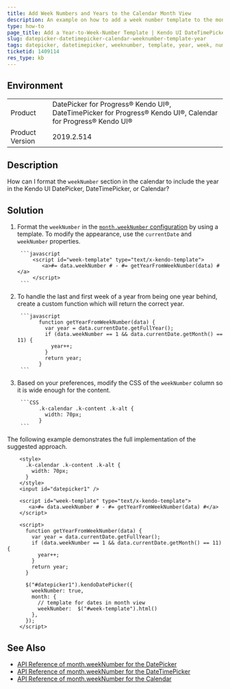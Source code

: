 ```yaml
---
title: Add Week Numbers and Years to the Calendar Month View
description: An example on how to add a week number template to the month view of the Kendo UI Calendar.
type: how-to
page_title: Add a Year-to-Week-Number Template | Kendo UI DateTimePicker
slug: datepicker-datetimepicker-calendar-weeknumber-template-year
tags: datepicker, datetimepicker, weeknumber, template, year, week, number, calendar
ticketid: 1409114
res_type: kb
---
```


## Environment

<table>
 <tr>
  <td>Product</td>
  <td>DatePicker for Progress® Kendo UI®, DateTimePicker for Progress® Kendo UI®, Calendar for Progress® Kendo UI®</td>
 </tr>

  <td>Product Version</td>
  <td>2019.2.514</td>
 </tr>
</table>

## Description

How can I format the `weekNumber` section in the calendar to include the year in the Kendo UI DatePicker, DateTimePicker, or Calendar?

## Solution

1. Format the `weekNumber` in the [`month.weekNumber` configuration](https://docs.telerik.com/kendo-ui/api/javascript/ui/datepicker/configuration/month#monthweeknumber) by using a template. To modify the appearance, use the `currentDate` and `weekNumber` properties.  

        ```javascript
            <script id="week-template" type="text/x-kendo-template">
          	   <a>#= data.weekNumber # - #= getYearFromWeekNumber(data) #</a>
            </script>
        ```

1. To handle the last and first week of a year from being one year behind, create a custom function which will return the correct year.

        ```javascript
              function getYearFromWeekNumber(data) {
                var year = data.currentDate.getFullYear();
                if (data.weekNumber == 1 && data.currentDate.getMonth() == 11) {
                  year++;
                }
                return year;
              }
        ```

1. Based on your preferences, modify the CSS of the `weekNumber` column so it is wide enough for the content.

        ```CSS
              .k-calendar .k-content .k-alt {
                width: 70px;
              }
        ```

The following example demonstrates the full implementation of the suggested approach.

```dojo
    <style>
      .k-calendar .k-content .k-alt {
        width: 70px;
      }
    </style>
    <input id="datepicker1" />

    <script id="week-template" type="text/x-kendo-template">
       <a>#= data.weekNumber # - #= getYearFromWeekNumber(data) #</a>
    </script>

    <script>
      function getYearFromWeekNumber(data) {
        var year = data.currentDate.getFullYear();
        if (data.weekNumber == 1 && data.currentDate.getMonth() == 11) {
          year++;
        }
        return year;
      }

      $("#datepicker1").kendoDatePicker({
        weekNumber: true,
        month: {
          // template for dates in month view
          weekNumber:  $("#week-template").html()
        },
      });
    </script>
```

## See Also

* [API Reference of month.weekNumber for the DatePicker](https://docs.telerik.com/kendo-ui/api/javascript/ui/datepicker/configuration/month#monthweeknumber)
* [API Reference of month.weekNumber for the DateTimePicker](https://docs.telerik.com/kendo-ui/api/javascript/ui/datetimepicker/configuration/month#monthweeknumber)
* [API Reference of month.weekNumber for the Calendar](https://docs.telerik.com/kendo-ui/api/javascript/ui/calendar/configuration/month#monthweeknumber)
